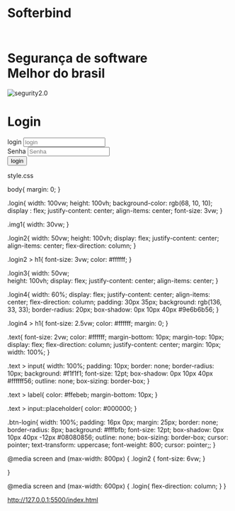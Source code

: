 <!DOCTYPE html>
<html lang="en">
<head>
    <meta charset="UTF-8">
    <meta name="viewport" content="width=device-width, initial-scale=1.0">
    <title>Document</title>
    <link rel="stylesheet" href="style.css">
</head>
<body>
   <div class="login">
    <div class="login2">
        <h1> Softerbind <br> <br> <br> Segurança de software <br/>Melhor do brasil</h1>
        <img src="security-animate.svg" class="img1" alt="segurity2.0">
    </div>
    <div class="login3">
        <div class="login4">
            <h1>Login</h1>
            <div class="text">
                <label for="login">login</label>
                <input type="text" id="login" placeholder="login">
            </div>
            <div class="text">
                <label for="senha">Senha</label>
                <input type="password" id="senha" placeholder="Senha">      
            </div>
            <button class="btn-login">login</button>
        </div>
    </div>
   </div>
</body>
</html>

style.css

body{
    margin: 0;
}

.login{
    width: 100vw;
    height: 100vh;
    background-color: rgb(68, 10, 10);
    display : flex;
    justify-content: center;
    align-items: center;
    font-size: 3vw;
}

.img1{
    width: 30vw;
}

.login2{
    width: 50vw;
    height: 100vh;
    display: flex;
    justify-content: center;
    align-items: center;
    flex-direction: column;
}

.login2 > h1{
    font-size: 3vw;
    color: #ffffff;
}

.login3{
    width: 50vw;   
    height: 100vh;
    display: flex;
    justify-content: center;
    align-items: center;
}

.login4{
    width: 60%;
    display: flex;
    justify-content: center;
    align-items: center;
    flex-direction: column;
    padding: 30px 35px;
    background: rgb(136, 33, 33);
    border-radius: 20px;
    box-shadow: 0px 10px 40px #9e6b6b56;
}

.login4 > h1{
    font-size: 2.5vw;
    color: #ffffff;
    margin: 0;
}

.text{
    font-size: 2vw;
    color: #ffffff;
    margin-bottom: 10px;
    margin-top: 10px;
    display: flex;
    flex-direction: column;
    justify-content: center;
    margin: 10px;
    width: 100%;
}

.text > input{
    width: 100%;
    padding: 10px;
    border: none;
    border-radius: 10px;
    background: #f1f1f1;
    font-size: 12pt;
    box-shadow: 0px 10px 40px #ffffff56;
    outline: none;
    box-sizing: border-box;
}

.text > label{
    color: #ffebeb;
    margin-bottom: 10px;
}

.text > input::placeholder{
    color: #000000;
}

.btn-login{
    width: 100%;
    padding: 16px 0px;
    margin: 25px;
    border: none;
    border-radius: 8px;
    background: #fffbfb;
    font-size: 12pt;
    box-shadow: 0px 10px 40px -12px #08080856;
    outline: none;
    box-sizing: border-box;
    cursor: pointer;
    text-transform: uppercase;
    font-weight: 800;
    cursor: pointer;;
}

@media screen and (max-width: 800px) {
    .login2 {
        font-size: 6vw;
    }
    
}

@media screen and (max-width: 600px) {
    .login{
        flex-direction: column;
    }
}


http://127.0.0.1:5500/index.html

